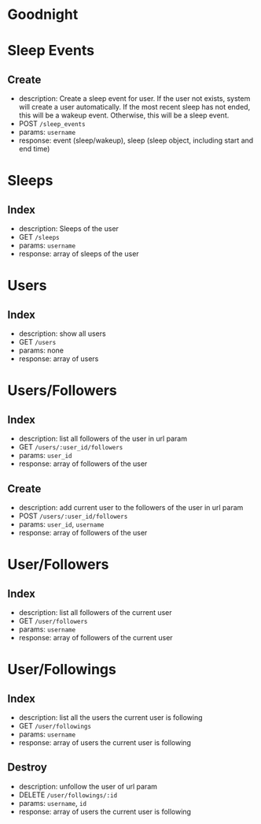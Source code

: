 # Goodnight

# Sleep Events

## Create
- description: Create a sleep event for user. If the user not exists, system will create a user automatically. If the most recent sleep has not ended, this will be a wakeup event. Otherwise, this will be a sleep event.
- POST `/sleep_events`
- params: `username`
- response: event (sleep/wakeup), sleep (sleep object, including start and end time)

# Sleeps

## Index
- description: Sleeps of the user
- GET `/sleeps`
- params: `username`
- response: array of sleeps of the user

# Users

## Index
- description: show all users
- GET `/users`
- params: none
- response: array of users

# Users/Followers

## Index
- description: list all followers of the user in url param
- GET `/users/:user_id/followers`
- params: `user_id`
- response: array of followers of the user

## Create
- description: add current user to the followers of the user in url param
- POST `/users/:user_id/followers`
- params: `user_id`, `username`
- response: array of followers of the user

# User/Followers
## Index
- description: list all followers of the current user
- GET `/user/followers`
- params: `username`
- response: array of followers of the current user

# User/Followings
## Index
- description: list all the users the current user is following
- GET `/user/followings`
- params: `username`
- response: array of users the current user is following

## Destroy
- description: unfollow the user of url param
- DELETE `/user/followings/:id`
- params: `username`, `id`
- response: array of users the current user is following
